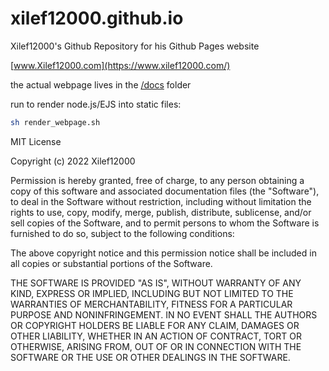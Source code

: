 # xilef12000.github.io
Xilef12000's Github Repository for his Github Pages website

[www.Xilef12000.com](https://www.xilef12000.com/)

the actual webpage lives in the [/docs](https://github.com/Xilef12000/xilef12000.github.io/tree/main/docs) folder

run to render node.js/EJS into static files:
```bash
sh render_webpage.sh
```

MIT License

Copyright (c) 2022 Xilef12000

Permission is hereby granted, free of charge, to any person obtaining a copy
of this software and associated documentation files (the "Software"), to deal
in the Software without restriction, including without limitation the rights
to use, copy, modify, merge, publish, distribute, sublicense, and/or sell
copies of the Software, and to permit persons to whom the Software is
furnished to do so, subject to the following conditions:

The above copyright notice and this permission notice shall be included in all
copies or substantial portions of the Software.

THE SOFTWARE IS PROVIDED "AS IS", WITHOUT WARRANTY OF ANY KIND, EXPRESS OR
IMPLIED, INCLUDING BUT NOT LIMITED TO THE WARRANTIES OF MERCHANTABILITY,
FITNESS FOR A PARTICULAR PURPOSE AND NONINFRINGEMENT. IN NO EVENT SHALL THE
AUTHORS OR COPYRIGHT HOLDERS BE LIABLE FOR ANY CLAIM, DAMAGES OR OTHER
LIABILITY, WHETHER IN AN ACTION OF CONTRACT, TORT OR OTHERWISE, ARISING FROM,
OUT OF OR IN CONNECTION WITH THE SOFTWARE OR THE USE OR OTHER DEALINGS IN THE
SOFTWARE.
